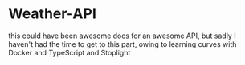 # Weather-API

this could have been awesome docs for an awesome API, but sadly I haven't had the time to get to this part, owing to learning curves with Docker and TypeScript and Stoplight